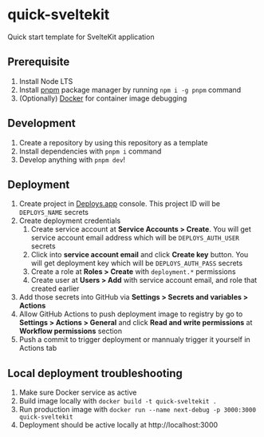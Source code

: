 quick-sveltekit
===

Quick start template for SvelteKit application

Prerequisite
---

1. Install Node LTS
2. Install [pnpm](https://pnpm.io) package manager by running `npm i -g pnpm` command
3. (Optionally) [Docker](https://docker.com) for container image debugging

Development
---

1. Create a repository by using this repository as a template
2. Install dependencies with `pnpm i` command
3. Develop anything with `pnpm dev`!

Deployment
---

1. Create project in [Deploys.app](https://deploys.app) console. This project ID will be `DEPLOYS_NAME` secrets
2. Create deployment credentials
    1. Create service account at **Service Accounts > Create**. You will get service account email address which will be `DEPLOYS_AUTH_USER` secrets
    2. Click into **service account email** and click **Create key** button. You will get deployment key which will be `DEPLOYS_AUTH_PASS` secrets
    3. Create a role at **Roles > Create** with `deployment.*` permissions
    4. Create user at **Users > Add** with service account email, and role that created earlier
3. Add those secrets into GitHub via **Settings > Secrets and variables > Actions**
4. Allow GitHub Actions to push deployment image to registry by go to **Settings > Actions > General** and click **Read and write permissions** at **Workflow permissions** section
5. Push a commit to trigger deployment or mannualy trigger it yourself in Actions tab

Local deployment troubleshooting
---

1. Make sure Docker service as active
2. Build image locally with `docker build -t quick-sveltekit .`
3. Run production image with `docker run --name next-debug -p 3000:3000 quick-sveltekit`
4. Deployment should be active locally at http://localhost:3000
